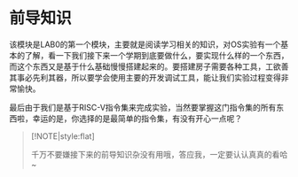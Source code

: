 # 前导知识

该模块是LAB0的第一个模块，主要就是阅读学习相关的知识，对OS实验有一个基本的了解，看一下我们接下来一个学期到底要做什么，要实现什么样的一个东西，而这个东西又是基于什么基础慢慢搭建起来的。要搭建房子需要各种工具，工欲善其事必先利其器，所以要学会使用主要的开发调试工具，能让我们实验过程变得非常愉快。

最后由于我们是基于RISC-V指令集来完成实验，当然要掌握这门指令集的所有东西啦，幸运的是，你选择的是最简单的指令集，有没有开心一点呢？

> \[!NOTE\|style:flat\]
>
> 千万不要嫌接下来的前导知识杂没有用哦，答应我，一定要认认真真的看哈~

